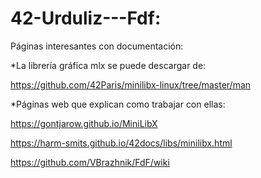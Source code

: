 # 42-Urduliz---Fdf:

Páginas interesantes con documentación:

*La librería gráfica mlx se puede descargar de:

  https://github.com/42Paris/minilibx-linux/tree/master/man

*Páginas web que explican como trabajar con ellas:

  https://gontjarow.github.io/MiniLibX
  
  https://harm-smits.github.io/42docs/libs/minilibx.html
  
  https://github.com/VBrazhnik/FdF/wiki
